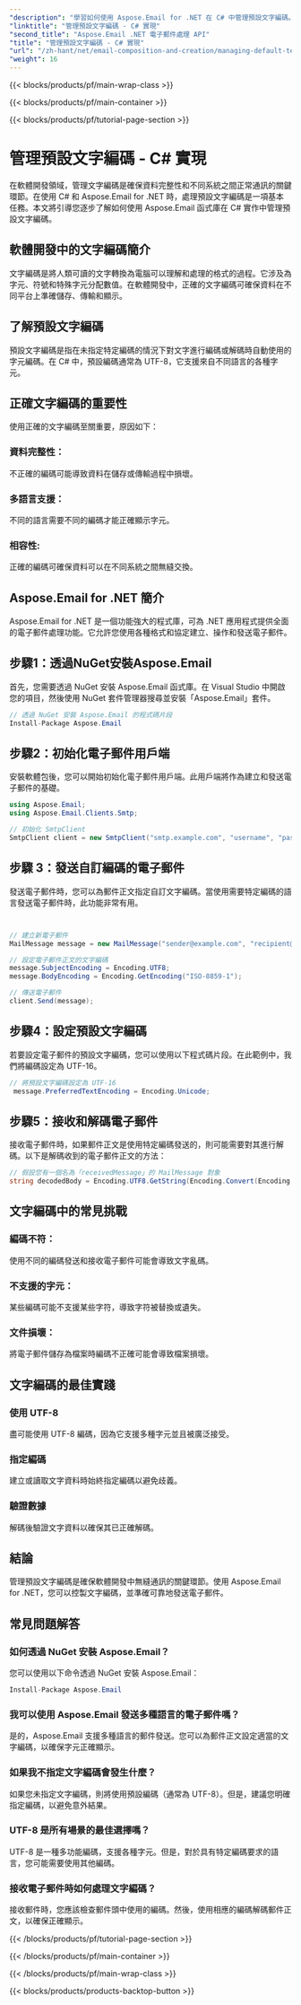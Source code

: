 ```yaml
---
"description": "學習如何使用 Aspose.Email for .NET 在 C# 中管理預設文字編碼。遵循原始碼的逐步說明，確保資料通訊的準確性。"
"linktitle": "管理預設文字編碼 - C# 實現"
"second_title": "Aspose.Email .NET 電子郵件處理 API"
"title": "管理預設文字編碼 - C# 實現"
"url": "/zh-hant/net/email-composition-and-creation/managing-default-text-encoding-csharp-implementation/"
"weight": 16
---
```


{{< blocks/products/pf/main-wrap-class >}}

{{< blocks/products/pf/main-container >}}

{{< blocks/products/pf/tutorial-page-section >}}

# 管理預設文字編碼 - C# 實現


在軟體開發領域，管理文字編碼是確保資料完整性和不同系統之間正常通訊的關鍵環節。在使用 C# 和 Aspose.Email for .NET 時，處理預設文字編碼是一項基本任務。本文將引導您逐步了解如何使用 Aspose.Email 函式庫在 C# 實作中管理預設文字編碼。


## 軟體開發中的文字編碼簡介

文字編碼是將人類可讀的文字轉換為電腦可以理解和處理的格式的過程。它涉及為字元、符號和特殊字元分配數值。在軟體開發中，正確的文字編碼可確保資料在不同平台上準確儲存、傳輸和顯示。

## 了解預設文字編碼

預設文字編碼是指在未指定特定編碼的情況下對文字進行編碼或解碼時自動使用的字元編碼。在 C# 中，預設編碼通常為 UTF-8，它支援來自不同語言的各種字元。

## 正確文字編碼的重要性

使用正確的文字編碼至關重要，原因如下：
### 資料完整性：
不正確的編碼可能導致資料在儲存或傳輸過程中損壞。
### 多語言支援： 
不同的語言需要不同的編碼才能正確顯示字元。
### 相容性:
正確的編碼可確保資料可以在不同系統之間無縫交換。

## Aspose.Email for .NET 簡介

Aspose.Email for .NET 是一個功能強大的程式庫，可為 .NET 應用程式提供全面的電子郵件處理功能。它允許您使用各種格式和協定建立、操作和發送電子郵件。

## 步驟1：透過NuGet安裝Aspose.Email

首先，您需要透過 NuGet 安裝 Aspose.Email 函式庫。在 Visual Studio 中開啟您的項目，然後使用 NuGet 套件管理器搜尋並安裝「Aspose.Email」套件。

```csharp
// 透過 NuGet 安裝 Aspose.Email 的程式碼片段
Install-Package Aspose.Email
```

## 步驟2：初始化電子郵件用戶端

安裝軟體包後，您可以開始初始化電子郵件用戶端。此用戶端將作為建立和發送電子郵件的基礎。

```csharp
using Aspose.Email;
using Aspose.Email.Clients.Smtp;

// 初始化 SmtpClient
SmtpClient client = new SmtpClient("smtp.example.com", "username", "password");
```

## 步驟 3：發送自訂編碼的電子郵件

發送電子郵件時，您可以為郵件正文指定自訂文字編碼。當使用需要特定編碼的語言發送電子郵件時，此功能非常有用。

```csharp


// 建立新電子郵件
MailMessage message = new MailMessage("sender@example.com", "recipient@example.com", "Subject", "Body");

// 設定電子郵件正文的文字編碼
message.SubjectEncoding = Encoding.UTF8;
message.BodyEncoding = Encoding.GetEncoding("ISO-8859-1");

// 傳送電子郵件
client.Send(message);
```

## 步驟4：設定預設文字編碼

若要設定電子郵件的預設文字編碼，您可以使用以下程式碼片段。在此範例中，我們將編碼設定為 UTF-16。

```csharp
// 將預設文字編碼設定為 UTF-16
 message.PreferredTextEncoding = Encoding.Unicode;
```

## 步驟5：接收和解碼電子郵件

接收電子郵件時，如果郵件正文是使用特定編碼發送的，則可能需要對其進行解碼。以下是解碼收到的電子郵件正文的方法：

```csharp
// 假設您有一個名為「receivedMessage」的 MailMessage 對象
string decodedBody = Encoding.UTF8.GetString(Encoding.Convert(Encoding.GetEncoding("ISO-8859-1"), Encoding.UTF8, Encoding.GetEncoding("ISO-8859-1").GetBytes(receivedMessage.Body)));
```

## 文字編碼中的常見挑戰

### 編碼不符： 
使用不同的編碼發送和接收電子郵件可能會導致文字亂碼。
### 不支援的字元：
某些編碼可能不支援某些字符，導致字符被替換或遺失。
### 文件損壞： 
將電子郵件儲存為檔案時編碼不正確可能會導致檔案損壞。

## 文字編碼的最佳實踐

### 使用 UTF-8 
 盡可能使用 UTF-8 編碼，因為它支援多種字元並且被廣泛接受。
### 指定編碼 
 建立或讀取文字資料時始終指定編碼以避免歧義。
### 驗證數據 
 解碼後驗證文字資料以確保其已正確解碼。

## 結論

管理預設文字編碼是確保軟體開發中無縫通訊的關鍵環節。使用 Aspose.Email for .NET，您可以控製文字編碼，並準確可靠地發送電子郵件。

## 常見問題解答

### 如何透過 NuGet 安裝 Aspose.Email？

您可以使用以下命令透過 NuGet 安裝 Aspose.Email：
```csharp
Install-Package Aspose.Email
```

### 我可以使用 Aspose.Email 發送多種語言的電子郵件嗎？

是的，Aspose.Email 支援多種語言的郵件發送。您可以為郵件正文設定適當的文字編碼，以確保字元正確顯示。

### 如果我不指定文字編碼會發生什麼？

如果您未指定文字編碼，則將使用預設編碼（通常為 UTF-8）。但是，建議您明確指定編碼，以避免意外結果。

### UTF-8 是所有場景的最佳選擇嗎？

UTF-8 是一種多功能編碼，支援各種字元。但是，對於具有特定編碼要求的語言，您可能需要使用其他編碼。

### 接收電子郵件時如何處理文字編碼？

接收郵件時，您應該檢查郵件頭中使用的編碼。然後，使用相應的編碼解碼郵件正文，以確保正確顯示。

{{< /blocks/products/pf/tutorial-page-section >}}

{{< /blocks/products/pf/main-container >}}

{{< /blocks/products/pf/main-wrap-class >}}

{{< blocks/products/products-backtop-button >}}